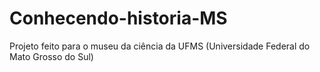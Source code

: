 # Conhecendo-historia-MS
Projeto feito para o museu da ciência da UFMS (Universidade Federal do Mato Grosso do Sul)
